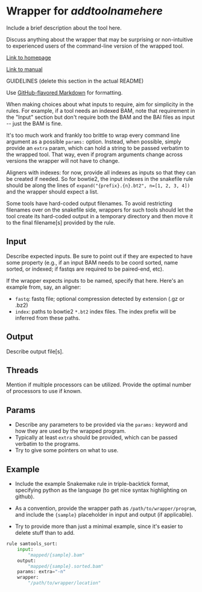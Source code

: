 # Wrapper for *addtoolnamehere*

Include a brief description about the tool here.

Discuss anything about the wrapper that may be surprising or non-intuitive to
experienced users of the command-line version of the wrapped tool.

[Link to homepage](http://example.com)

[Link to manual](http://example.com)

GUIDELINES (delete this section in the actual README)

Use [GitHub-flavored
Markdown](https://help.github.com/articles/basic-writing-and-formatting-syntax/)
for formatting.

When making choices about what inputs to require, aim for simplicity in the
rules. For example, if a tool needs an indexed BAM, note that requirement in
the "Input" section but don't require both the BAM and the BAI files as input
-- just the BAM is fine.

It's too much work and frankly too brittle to wrap every command line
argument as a possible `params:` option. Instead, when possible, simply provide
an `extra` param, which can hold a string to be passed verbatim to the wrapped
tool. That way, even if program arguments change across versions the wrapper
will not have to change.

Aligners with indexes: for now, provide all indexes as inputs so that they can
be created if needed. So for bowtie2, the input indexes in the snakefile rule
should be along the lines of `expand("{prefix}.{n}.bt2", n=[1, 2, 3, 4])` and
the wrapper should expect a list.

Some tools have hard-coded output filenames. To avoid restricting
filenames over on the snakefile side, wrappers for such tools should let the
tool create its hard-coded output in a temporary directory and then move it to
the final filename[s] provided by the rule.

## Input
Describe expected inputs. Be sure to point out if they are expected to have
some property (e.g., if an input BAM needs to be coord sorted, name sorted, or
indexed; if fastqs are required to be paired-end, etc).

If the wrapper expects inputs to be named, specify that here. Here's an
example from, say, an aligner:

* `fastq`: fastq file; optional compression detected by extension (.gz or .bz2)
* `index`: paths to bowtie2 `*.bt2` index files. The index prefix will be
  inferred from these paths.

## Output
Describe output file[s].

## Threads
Mention if multiple processors can be utilized. Provide the optimal number of
processors to use if known.

## Params
* Describe any parameters to be provided via the `params:` keyword and how they
  are used by the wrapped program.
* Typically at least `extra` should be provided, which can be passed verbatim
  to the programs.
* Try to give some pointers on what to use.

## Example
* Include the example Snakemake rule in triple-backtick format, specifying
  python as the language (to get nice syntax highlighting on github).

* As a convention, provide the wrapper path as `/path/to/wrapper/program`, and
  include the `{sample}` placeholder in input and output (if applicable).

* Try to provide more than just a minimal example, since it's easier to delete
  stuff than to add.

```python
rule samtools_sort:
    input:
        "mapped/{sample}.bam"
    output:
        "mapped/{sample}.sorted.bam"
    params: extra="-n"
    wrapper:
        "/path/to/wrapper/location"
```
